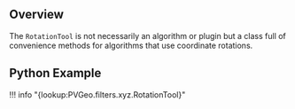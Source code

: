 ## Overview
The `RotationTool` is not necessarily an algorithm or plugin but a class full of convenience methods for algorithms that use coordinate rotations.

## Python Example

!!! info "{lookup:PVGeo.filters.xyz.RotationTool}"

<!---

```py
import numpy as np
import vtk
from vtk.numpy_interface import dataset_adapter as dsa
import PVGeo
from PVGeo.filters import RotationTool


```

TODO --->
